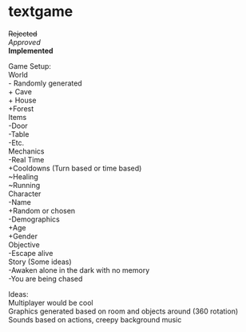 # textgame

~~Rejected~~  
*Approved*  
**Implemented**  

Game Setup:  
World  
     - Randomly generated  
     + Cave  
     + House  
        +Forest  
Items  
    -Door  
    -Table  
    -Etc.  
Mechanics  
    -Real Time  
        +Cooldowns (Turn based or time based)  
            ~Healing  
            ~Running  
Character  
    -Name  
        +Random or chosen  
    -Demographics  
        +Age  
        +Gender  
Objective  
    -Escape alive  
Story (Some ideas)  
    -Awaken alone in the dark with no memory  
    -You are being chased  

Ideas:  
Multiplayer would be cool  
Graphics generated based on room and objects around (360 rotation)  
Sounds based on actions, creepy background music  

